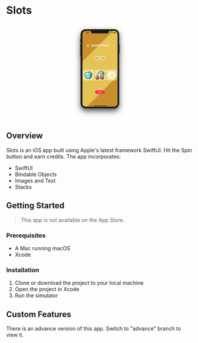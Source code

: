 # Slots

<div align="center">
  <img src="./home.png" width="30%" height="30%">
</div>

## Overview

Slots is an iOS app built using Apple's latest framework SwiftUI. Hit the Spin button and earn credits. The app incorporates:

- SwiftUI
- Bindable Objects
- Images and Text
- Stacks

## Getting Started

> This app is not available on the App Store.

### Prerequisites

- A Mac running macOS
- Xcode

### Installation

1. Clone or download the project to your local machine
2. Open the project in Xcode
3. Run the simulator

## Custom Features

  There is an advance version of this app. Switch to "advance" branch to view it.
